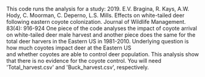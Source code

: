 This code runs the analysis for a study: 2019. E.V. Bragina, R. Kays, A.W. Hody, C. Moorman, C. Deperno, L.S. Mills. Effects 
on white-tailed deer following eastern coyote colonization. Journal of Wildlife Management. 83(4): 916-924
One piece of the code analyses the impact of coyote arrival on white-tailed deer male harvest and another piece does the same for 
the total deer harvers in the Eastern US in 1981-2010. Underlying question is how much coyotes impact deer at the Eastern US  
and whether coyotes are able to control deer population. This analysis show that there is no evidence for the coyote control.
You will need 'Total_harvest.csv' and 'Buck_harvest.csv', respectively. 
